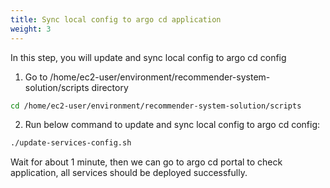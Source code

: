 ```yaml
---
title: Sync local config to argo cd application
weight: 3
---
```


In this step, you will update and sync local config to argo cd config

1. Go to /home/ec2-user/environment/recommender-system-solution/scripts directory

```sh
cd /home/ec2-user/environment/recommender-system-solution/scripts
```

2. Run below command to update and sync local config to argo cd config:

```sh
./update-services-config.sh 
```

Wait for about 1 minute, then we can go to argo cd portal to check application, all services should be deployed successfully.

